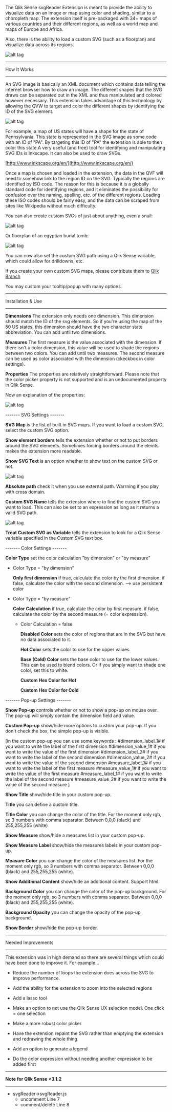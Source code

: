 The Qlik Sense svgReader Extension is meant to provide the ability to visualize data on an image or map using color and shading, similar to a choropleth map.  The extension itself is pre-packaged with 34+ maps of various countries and their different regions, as well as a world map and maps of Europe and Africa. 

Also, there is the ability to load a custom SVG (such as a floorplan) and visualize data across its regions. 


![alt tag](https://raw.githubusercontent.com/brianwmunz/svgReader-QlikSense/master/screenshots/screenCap.gif)



*********************************
How It Works
*********************************



An SVG image is basically an XML document which contains data telling the internet browser how to draw an image. The different shapes that the SVG draws can be separated out in the XML and thus manipulated and colored however necessary. This extension takes advantage of this technology by allowing the QVW to target and color the different shapes by identifying the ID of the SVG element. 



![alt tag](https://raw.githubusercontent.com/brianwmunz/svgReader-QlikSense/master/screenshots/selections.gif)



For example, a map of US states will have a shape for the state of Pennsylvania. This state is represented in the SVG image as some code with an ID of "PA". By targeting this ID of "PA" the extension is able to then color this state.A very useful (and free) tool for identifying and manipulating SVG IDs is Inkscape.  It can also be used to draw SVGs.



[http://www.inkscape.org/en/](http://www.inkscape.org/en/)



Once a map is chosen and loaded in the extension, the data in the QVF will need to somehow link to the region ID on the SVG. Typically the regions are identified by ISO code. The reason for this is because it is a globally standard code for identifying regions, and it eliminates the possibility for confusion over the naming, spelling, etc. of the different regions. Loading these ISO codes should be fairly easy, and the data can be scraped from sites like Wikipedia without much difficulty.



You can also create custom SVGs of just about anything, even a snail:



![alt tag](https://raw.githubusercontent.com/brianwmunz/svgReader-QlikSense/master/screenshots/snail.png)


Or floorplan of an egyptian burial tomb:



![alt tag](https://raw.githubusercontent.com/brianwmunz/svgReader-QlikSense/master/screenshots/mastaba.png)


You can now also set the custom SVG path using a Qlik Sense variable, which could allow for drilldowns, etc.



If you create your own custom SVG maps, please contribute them to [Qlik Branch](http://branch.qlik.com)


You may custom your tooltip/popup with many options.



*********************************
Installation & Use
*********************************


**Dimensions**
The extension only needs one dimension.  This dimension should match the ID of the svg elements.  So if you're using the map of the 50 US states, this dimension should have the two character state abbreviation.
You can add until two dimensions.


**Measures**
The first measure is the value associated with the dimension.  If there isn't a color dimension, this value will be used to shade the regions between two colors.
You can add until two measures.
The second measure can be used as color associated with the dimension (ckeckbox in color settings).


**Properties**
The properties are relatively straightforward.  Please note that the color picker property is not supported and is an undocumented property in Qlik Sense. 


Now an explanation of the properties:

![alt tag](https://raw.githubusercontent.com/brianwmunz/svgReader-QlikSense/master/screenshots/propsnormal.png)

------- SVG Settings -------

**SVG Map** is the list of built in SVG maps.  If you want to load a custom SVG, select the custom SVG option.

**Show element borders** tells the extension whether or not to put borders around the SVG elements.  Sometimes forcing borders around the elemts makes the extension more readable.

**Show SVG Text** is an option whether to show text on the custom SVG or not. 

![alt tag](https://raw.githubusercontent.com/brianwmunz/svgReader-QlikSense/master/screenshots/customPath.PNG)

**Absolute path** check it when you use external path. Warrning if you play with cross domain.

**Custom SVG Name** tells the extension where to find the custom SVG you want to load.  This can also be set to an expression as long as it returns a valid SVG path.

![alt tag](https://raw.githubusercontent.com/brianwmunz/svgReader-QlikSense/master/screenshots/propsCustom.png)

**Treat Custom SVG as Variable** tells the extension to look for a Qlik Sense variable specified in the Custom SVG text box. 

------- Color Settings -------

**Color Type** set the color calculation "by dimension" or "by measure"

- Color Type = "by dimension"

	**Only first dimension** if true, calculate the color by the first dimension. if false, calculate the color with the second dimension. --> use persistent color

- Color Type = "by measure"

	**Color Calculation** if true, calculate the color by first measure. if false, calculate the color by the second measure (= color expression).
	
	- Color Calculation = false

		**Disabled Color** sets the color of regions that are in the SVG but have no data associated to it.

		**Hot Color** sets the color to use for the upper values.

		**Base (Cold) Color** sets the base color to use for the lower values.  This can be used to blend colors.  Or if you simply want to shade one color, set this to white.

		**Custom Hex Color for Hot**
		
		**Custom Hex Color for Cold**

------- Pop-up Settings -------

**Show Pop-up** controls whether or not to show a pop-up on mouse over.  The pop-up will simply contain the dimension field and value.

**Custom Pop-up** show/hide more options to custom your pop-up. If you don't check the box, the simple pop-up is visible.

[in the custom pop-up you can use some keywords :
	#dimension_label_1# 	if you want to write the label of the first dimension
	#dimension_value_1# 	if you want to write the value of the first dimension
	#dimension_label_2# 	if you want to write the label of the second dimension
	#dimension_value_2# 	if you want to write the value of the second dimension
	#measure_label_1# 	if you want to write the label of the first measure
	#measure_value_1#	if you want to write the value of the first measure
	#measure_label_1# 	if you want to write the label of the second measure
	#measure_value_2# 	if you want to write the value of the second measure
]

**Show Title** show/hide title in your custom pop-up.

**Title** you can define a custom title. 

**Title Color** you can change the color of the title. For the moment only rgb, so 3 numbers with comma separator. Between 0,0,0 (black) and 255,255,255 (white)

**Show Measure** show/hide a measures list in your custom pop-up.

**Show Measure Label** show/hide the measures labels in your custom pop-up.

**Measure Color** you can change the color of the measures list. For the moment only rgb, so 3 numbers with comma separator. Between 0,0,0 (black) and 255,255,255 (white).

**Show Additional Content** show/hide an additional content. Support html.

**Background Color** you can change the color of the pop-up background. For the moment only rgb, so 3 numbers with comma separator. Between 0,0,0 (black) and 255,255,255 (white).

**Background Opacity** you can change the opacity of the pop-up background.

**Show Border** show/hide the pop-up border.


*********************************
Needed Improvements
*********************************


This extension was in high demand so there are several things which could have been done to improve it.  For example...


- Reduce the number of loops the extension does across the SVG to improve performance.


- Add the ability for the extension to zoom into the selected regions


- Add a lasso tool


- Make an option to not use the Qlik Sense UX selection model.  One click = one selection


-  Make a more robust color picker


- Have the extension repaint the SVG rather than emptying the extension and redrawing the whole thing

- Add an option to generate a legend

- Do the color expression without needing another expression to be added first


*********************************
**Note for Qlik Sense <3.1.2**
*********************************

- svgReader->svgReader.js 
	- uncomment Line 7
	- comment/delete Line 8